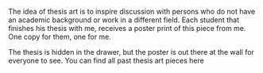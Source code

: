 The idea of thesis art is to inspire discussion with persons who do not have an academic background or work in a different field. Each student that finishes his thesis with me, receives a poster print of this piece from me. One copy for them, one for me.

The thesis is hidden in the drawer, but the poster is out there at the wall for everyone to see. You can find all past thesis art pieces here